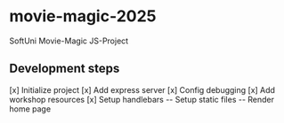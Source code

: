 # movie-magic-2025
SoftUni Movie-Magic JS-Project

## Development steps

[x] Initialize project
[x] Add express server
[x] Config debugging
[x] Add workshop resources
[x] Setup handlebars
-- Setup static files
-- Render home page